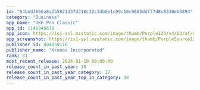 ```yaml
---
id: "64bed3066a8a2b5021337d318c32c3db0e1c99c10c9685ddf77d8c8330eb5894"
category: "Business"
app_name: "UKG Pro Classic"
app_id: 1146945670
app_icon: https://is1-ssl.mzstatic.com/image/thumb/Purple126/v4/b3/af/c0/b3afc0be-7af2-95f7-c2ba-25ed04276bb2/AppIcon-1x_U007emarketing-0-10-0-85-220.png/1024x1024bb.png
app_screenshot: https://is1-ssl.mzstatic.com/image/thumb/PurpleSource124/v4/29/e3/e6/29e3e627-c3ef-4aff-b071-2de2239ad75c/2cf1796a-cda1-43cb-9040-6691806a3458_UKG-AppStoreScreenshots-1.png/1242x2688bb.png
publisher_id: 404059116
publisher_name: "Kronos Incorporated"
rank: 31
most_recent_release: 2024-01-10 00:00:00
release_count_in_past_year: 10
release_count_in_past_year_category: 17
release_count_in_past_year_top_in_category: 38
---
```

